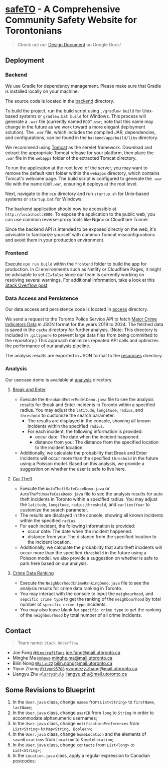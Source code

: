 # [safeTO](https://csc207.joefang.org/) - A Comprehensive Community Safety Website for Torontonians

> Check out our [Design Document](https://bit.ly/4dHA8SZ) on Google Docs!

## Deployment

### Backend

We use Gradle for dependency management. Please make sure that Gradle is installed locally on your machine.

The source code is located in the [backend](backend) directory.

To build the project, run the build script using `./gradlew build` for Unix-based systems or `gradlew.bat build` for Windows. This process will generate a `.war` file (currently named `ROOT.war`; note that this name may change in the future as we work toward a more elegant deployment solution). The `.war` file, which includes the compiled JAR, dependencies, and configurations, can be found in the `backend/app/build/libs` directory.

We recommend using [Tomcat](https://tomcat.apache.org/) as the servlet framework. Download and extract the appropriate Tomcat release for your platform, then place the `.war` file in the `webapps` folder of the extracted Tomcat directory.

To run the application at the root level of the server, you may want to remove the default `ROOT` folder within the `webapps` directory, which contains Tomcat's welcome page. The build script is configured to generate the `.war` file with the name `ROOT.war`, ensuring it deploys at the root level.

Next, navigate to the `bin` directory and run `startup.sh` for Unix-based systems or `startup.bat` for Windows.

The backend application should now be accessible at `http://localhost:8080`. To expose the application to the public web, you can use common reverse-proxy tools like Nginx or Cloudflare Tunnel.

Since the backend API is intended to be exposed directly on the web, it's advisable to familiarize yourself with common Tomcat misconfigurations and avoid them in your production environment.

### Frontend

Execute `npm run build` within the `frontend` folder to build the app for production. In CI environments such as Netlify or Cloudflare Pages, it might be advisable to set `CI=false` since our team is currently working on resolving several warnings. For additional information, take a look at this [Stack Overflow post](https://bit.ly/4fdHRty).

### Data Access and Persistence

Our data access and persistence code is located in [access](analysis/app/src/main/java/access) directory.

We send a request to the Toronto Police Service API to fetch [Major Crime Indicators Data](https://data.torontopolice.on.ca/datasets/0a239a5563a344a3bbf8452504ed8d68_0/explore?location=9.598356%2C-39.819624%2C1.56) in JSON format for the years 2019 to 2024.
The fetched data is saved in the `cache` directory for further analysis. (Note: This directory is included in `.gitignore` to prevent large data files from being committed to the repository.)
This approach minimizes repeated API calls and optimizes the performance of our analysis pipeline.

The analysis results are exported in JSON format to the [resources](backend/app/src/main/resources) directory.

### Analysis

Our usecase demo is available at [analysis](analysis/app/src/main/java/analysis) directory.

1. [Break and Enter](analysis/app/src/main/java/analysis/breakAndEnter)

    * Execute the `BreakAndEnterModelDemo.java` file to see the analysis results for Break and Enter incidents in Toronto within a specified radius.
    You may adjust the `latitude`, `longitude`, `radius`, and `threshold` to customize the search parameter.
        * The results are displayed in the console, showing all known incidents within the specified `radius`.
        * For each incident, the following information is provided:
            * occur date: The date when the incident happened.
            * distance from you: The distance from the specified location to the incident location.
    * Additionally, we calculate the probability that Break and Enter incidents will occur more than the specified `threshold` in the future using a Poisson model.
        Based on this analysis, we provide a suggestion on whether the user is safe to live here.

1. [Car Theft](analysis/app/src/main/java/analysis/carTheft)

    * Execute the `AutoTheftSafeCaseDemo.java` or `AutoTheftUnsafeCaseDemo.java` file to see the analysis results for auto theft incidents in Toronto within a specified radius.
        You may adjust the `latitude`, `longitude`, `radius`,`threshold`, and `earliestYear` to customize the search parameter.
    * The results are displayed in the console, showing all known incidents within the specified `radius`.
    * For each incident, the following information is provided:
        * occur date: The date when the incident happened.
        * distance from you: The distance from the specified location to the incident location.
    * Additionally, we calculate the probability that auto theft incidents will occur more than the specified `threshold` in the future using a Poisson model.
        we also provide a suggestion on whether is safe to park here based on our analysis.

1. [Crime Data Ranking](analysis/app/src/main/java/analysis/crimeDataRanking)

    * Execute the `NeighborhoodCrimeRankingDemo.java` file to see the analysis results for crime data ranking in Toronto.
    * You may interact with the console to input the `neighourhood`, and `sepcific crime type` to get the ranking of
    the `neighbourhood` by total number of `specific crime type` incidents.
    * You may also leave blank for `specific crime type` to get the ranking of the `neighbourhood` by total number of all crime incidents.

## Contact

> Team name: `Stack Underflow`

* Joe Fang [`@MinecraftFuns`](https://github.com/MinecraftFuns) <joe.fang@mail.utoronto.ca>
* Minghe Ma [`@mhnwa`](https://github.com/mhnwa) <minghe.ma@mail.utoronto.ca>
* Bilin Nong [`@Bilin22`](https://github.com/Bilin22)
 <bilin.nong@mail.utoronto.ca>
* Yiyun Zhang [`@Yiyun95788`](https://github.com/Yiyun95788) <yvonnezy.zhang@mail.utoronto.ca>
* Liangyu Zhu [`@larryzhuly`](https://github.com/larryzhuly) <liangyu.zhu@mail.utoronto.ca>

## Some Revisions to Blueprint

1. In the `User.java` class, change `names` from `List<String>` to `firstName`, `lastName`;
2. In the `User.java` class, change `userID` from `long` to `String` in order to accommodate alphanumeric usernames;
3. In the `User.java` class, change `notificationPreferences` from `List<String>` to `Map<String, Boolean>`;
4. In the `User.java` class, change `homeLocation` and the elements of `savedLocations` from `Location` to `SimpleLocation`;
5. In the `User.java` class, change `contacts` from `List<long>` to `List<String>`;
6. In the `Location.java` class, apply a regular expression to Canadian postcodes;
